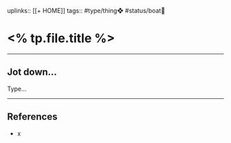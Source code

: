 uplinks:: [[+ HOME]]
tags:: #type/thing❖ #status/boat🚤 

# <% tp.file.title %>
---
## Jot down...
Type...


---
## References
- x